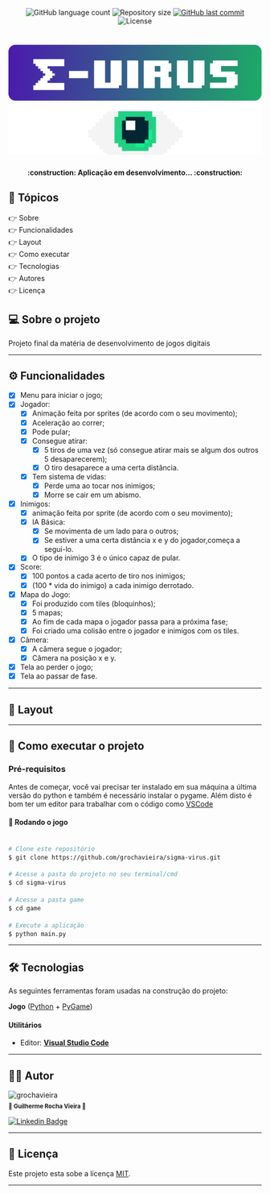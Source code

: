 <p align="center">
  <img alt="GitHub language count" src="https://img.shields.io/github/languages/count/grochavieira/sigma-virus?color=%2304D361&style=flat">

  <img alt="Repository size" src="https://img.shields.io/github/repo-size/grochavieira/sigma-virus?style=flat">
  
  <a href="https://github.com/grochavieira/sigma-virus/commits/master">
    <img alt="GitHub last commit" src="https://img.shields.io/github/last-commit/grochavieira/sigma-virus?style=flat">
  </a>
    
   <img alt="License" src="https://img.shields.io/badge/license-MIT-brightgreen?style=flat">
</p>

<h1 align="center">
    <img src="./.github/logo.png" />
</h1>

<h4 align="center"> 
	:construction:  Aplicação em desenvolvimento... :construction:
</h4>

## 🏁 Tópicos

<p>
 👉<a href="#-sobre-o-projeto" style="text-decoration: none; "> Sobre</a> <br/>
👉<a href="#-funcionalidades" style="text-decoration: none; "> Funcionalidades</a> <br/>
👉<a href="#-layout" style="text-decoration: none"> Layout</a> <br/>
👉<a href="#-como-executar-o-projeto" style="text-decoration: none"> Como executar</a> <br/>
👉<a href="#-tecnologias" style="text-decoration: none"> Tecnologias</a> <br/>
👉<a href="#-autores" style="text-decoration: none"> Autores</a> <br/>
👉<a href="#user-content--licença" style="text-decoration: none"> Licença</a>

</p>

## 💻 Sobre o projeto

Projeto final da matéria de desenvolvimento de jogos digitais

---

<a name="-funcionalidades"></a>

## ⚙️ Funcionalidades

- [x] Menu para iniciar o jogo;
- [x] Jogador:
  - [x] Animação feita por sprites (de acordo com o seu movimento);
  - [x] Aceleração ao correr;
  - [x] Pode pular;
  - [x] Consegue atirar:
    - [x] 5 tiros de uma vez (só consegue atirar mais se algum dos outros 5 desaparecerem);
    - [x] O tiro desaparece a uma certa distância.
  - [x] Tem sistema de vidas:
    - [x] Perde uma ao tocar nos inimigos;
    - [x] Morre se cair em um abismo.
- [x] Inimigos:
  - [x] animação feita por sprite (de acordo com o seu movimento);
  - [x] IA Básica:
    - [x] Se movimenta de um lado para o outros;
    - [x] Se estiver a uma certa distância x e y do jogador,começa a segui-lo.
  - [x] O tipo de inimigo 3 é o único capaz de pular.
- [x] Score:
  - [x] 100 pontos a cada acerto de tiro nos inimigos;
  - [x] (100 \* vida do inimigo) a cada inimigo derrotado.
- [x] Mapa do Jogo:
  - [x] Foi produzido com tiles (bloquinhos);
  - [x] 5 mapas;
  - [x] Ao fim de cada mapa o jogador passa para a próxima fase;
  - [x] Foi criado uma colisão entre o jogador e inimigos com os tiles.
- [x] Câmera:
  - [x] A câmera segue o jogador;
  - [x] Câmera na posição x e y.
- [x] Tela ao perder o jogo;
- [x] Tela ao passar de fase.

---

## 🎨 Layout

---

## 🚀 Como executar o projeto

### Pré-requisitos

Antes de começar, você vai precisar ter instalado em sua máquina a última versão do python e também
é necessário instalar o pygame.
Além disto é bom ter um editor para trabalhar com o código como [VSCode](https://code.visualstudio.com/)

#### 🧭 Rodando o jogo

```bash

# Clone este repositório
$ git clone https://github.com/grochavieira/sigma-virus.git

# Acesse a pasta do projeto no seu terminal/cmd
$ cd sigma-virus

# Acesse a pasta game
$ cd game

# Execute a aplicação
$ python main.py


```

---

## 🛠 Tecnologias

As seguintes ferramentas foram usadas na construção do projeto:

**Jogo** ([Python](https://www.python.org/) + [PyGame](https://www.pygame.org/news))

#### **Utilitários**

- Editor: **[Visual Studio Code](https://code.visualstudio.com/)**

---

<a name="-autor"></a>

## 🦸‍♂️ **Autor**

<p>
 <img src="https://avatars.githubusercontent.com/u/48029638?s=460&u=40540691957b5aabf04e2e1d4cddf8d3633cb1be&v=4" width="150px;" alt="grochavieira"/>
 <br />
 <sub><strong>🌟 Guilherme Rocha Vieira 🌟</strong></sub>
</p>

<p align="center">

[![Linkedin Badge](https://img.shields.io/badge/-linkedin-blue?style=flat&logo=Linkedin&logoColor=white&link=https://www.linkedin.com/in/grochavieira/)](https://www.linkedin.com/in/grochavieira/)

</p>

---

## 📝 Licença

Este projeto esta sobe a licença [MIT](./LICENSE).

---
